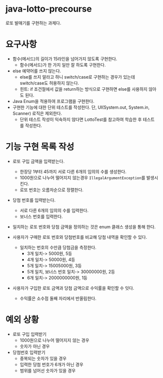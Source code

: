 # java-lotto-precourse
로또 발매기를 구현하는 과제다.

# 요구사항
- 함수(메서드)의 길이가 15라인을 넘어가지 않도록 구현한다.
  - 함수(메서드)가 한 가지 일만 잘 하도록 구현한다.
- else 예약어를 쓰지 않는다.
  - else를 쓰지 말라고 하니 switch/case로 구현하는 경우가 있는데 switch/case도 허용하지 않는다.
  - 힌트: if 조건절에서 값을 return하는 방식으로 구현하면 else를 사용하지 않아도 된다.
- Java Enum을 적용하여 프로그램을 구현한다.
- 구현한 기능에 대한 단위 테스트를 작성한다. 단, UI(System.out, System.in, Scanner) 로직은 제외한다.
  - 단위 테스트 작성이 익숙하지 않다면 LottoTest를 참고하여 학습한 후 테스트를 작성한다.

# 기능 구현 목록 작성
- 로또 구입 금액을 입력받는다.
  - 한장당 1부터 45까지 서로 다른 6개의 임의의 수를 생성한다.
  - 1000원으로 나누어 떨어지지 않는경우 `IllegalArgumentException`를 발생시킨다.
  - 로또 번호는 오름차순으로 정렬한다.

- 당첨 번호를 입력받는다.
  - 서로 다른 6개의 임의의 수를 입력한다.
  - 보너스 번호를 입력한다.
- 일치하는 로또 번호와 당첨 금액을 정의하는 것은 enum 클래스 생성을 통해 한다.

- 사용자가 구매한 로또 번호와 당첨번호를 비교해 당첨 내역을 확인할 수 있다.
  - 일치하는 번호의 수만큼 당첨금을 측정한다.
    - 3개 일치-> 5000원, 5등
    - 4개 일치-> 50000원, 4등
    - 5개 일치-> 15005000원, 3등
    - 5개 일치, 보너스 번호 일치-> 30000000원, 2등
    - 6개 일치-> 2000000000원, 1등

- 사용자가 구입한 로또 금액과 당첨 금액으로 수익률을 확인할 수 잇다.
  - 수익률은 소수점 둘째 자리에서 반올림한다.

# 예외 상황
- 로또 구입 입력받기
  - 1000원으로 나누어 떨어지지 않는 경우
  - 숫자가 아닌 경우
- 당첨번호 입력받기
  - 중복되는 숫자가 있을 경우
  - 입력한 당첨 번호가 6개가 아닌 경우
  - 범위를 넘어선 숫자가 있을 경우
